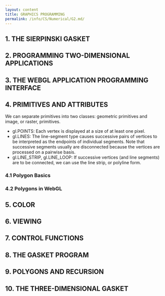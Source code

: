 ```yaml
---
layout: content
title: GRAPHICS PROGRAMMING
permalink: /info/CS/Numerical/G2.md/
---
```

## 1. THE SIERPINSKI GASKET

## 2. PROGRAMMING TWO-DIMENSIONAL APPLICATIONS

## 3. THE WEBGL APPLICATION PROGRAMMING INTERFACE

## 4. PRIMITIVES AND ATTRIBUTES
We can separate primitives into two classes: geometric primitives and image, or raster, primitives.

- gl.POINTS: Each vertex is displayed at a size of at least one pixel.
- gl.LINES: The line-segment type causes successive pairs of vertices to be interpreted as the endpoints of individual segments. Note that successive
segments usually are disconnected because the vertices are processed on a pairwise basis.
- gl.LINE_STRIP, gl.LINE_LOOP: If successive vertices (and line segments) are to be connected, we can use the line strip, or polyline form.

### 4.1 Polygon Basics

### 4.2 Polygons in WebGL


## 5. COLOR

## 6. VIEWING

## 7. CONTROL FUNCTIONS

## 8. THE GASKET PROGRAM

## 9. POLYGONS AND RECURSION

## 10. THE THREE-DIMENSIONAL GASKET
